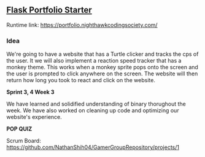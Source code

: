 ## [Flask Portfolio Starter](https://nighthawkcodingsociety.com/projectsearch/details/Flask%20Portfolio%20Starter)
Runtime link: https://portfolio.nighthawkcodingsociety.com/
### Idea
We're going to have a website that has a Turtle clicker and tracks the cps of the user. It we will also implement a reaction speed tracker that has a monkey theme. This works when a monkey sprite pops onto the screen and the user is prompted to click anywhere on the screen. The website will then return how long you took to react and click on the website.
 
**Sprint 3, 4 Week 3**
  
  We have learned and solidified understanding of binary thorughout the week. We have also worked on cleaning up code and optimizing our website's experience. 


**POP QUIZ**

Scrum Board: https://github.com/NathanShih04/GamerGroupRepository/projects/1

